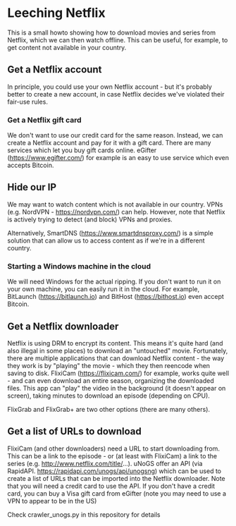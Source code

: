 # Leeching Netflix

This is a small howto showing how to download movies and series from Netflix, which we can then watch offline.
This can be useful, for example, to get content not available in your country.

## Get a Netflix account
In principle, you could use your own Netflix account - but it's probably better to create a new account, in case Netflix decides we've violated their fair-use rules.

### Get a Netflix gift card
We don't want to use our credit card for the same reason.
Instead, we can create a Netflix account and pay for it with a gift card. There are many services which let you buy gift cards online. eGifter (https://www.egifter.com/) for example is an easy to use service which even accepts Bitcoin.

## Hide our IP
We may want to watch content which is not available in our country. VPNs (e.g. NordVPN - https://nordvpn.com/) can help.
However, note that Netflix is actively trying to detect (and block) VPNs and proxies.

Alternatively, SmartDNS (https://www.smartdnsproxy.com/) is a simple solution that can allow us to access content as if we're in a different country. 

### Starting a Windows machine in the cloud
We will need Windows for the actual ripping. If you don't want to run it on your own machine, you can easily run it in the cloud.
For example, BitLaunch (https://bitlaunch.io) and BitHost (https://bithost.io) even accept Bitcoin.

## Get a Netflix downloader
Netflix is using DRM to encrypt its content. This means it's quite hard (and also illegal in some places) to download an "untouched" movie.
Fortunately, there are multiple applications that can download Netflix content - the way they work is by "playing" the movie - which they then reencode when saving to disk. FlixiCam (https://flixicam.com/) for example, works quite well - and can even download an entire season, organizing the downloaded files. This app can "play" the video in the background (it doesn't appear on screen), taking minutes to download an episode (depending on CPU).

FlixGrab and FlixGrab+ are two other options (there are many others).

## Get a list of URLs to download
FlixiCam (and other downloaders) need a URL to start downloading from. This can be a link to the episode - or (at least with FlixiCam) a link to the series (e.g. http://www.netflix.com/title/...).
uNoGS offer an API (via RapidAPI. https://rapidapi.com/unogs/api/unogsng) which can be used to create a list of URLs that can be imported into the Netflix downloader.
Note that you will need a credit card to use the API. If you don't have a credit card, you can buy a Visa gift card from eGifter (note you may need to use a VPN to appear to be in the US)

Check crawler_unogs.py in this repository for details
